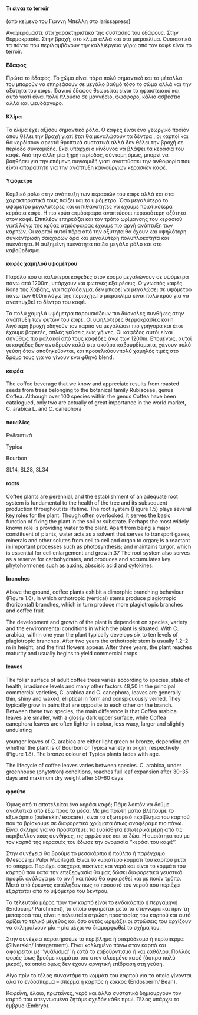 #### Τι είναι το terroir
(από κείμενο του Γιάννη Μπέλλη στο larissapress)

Αναφερόμαστε στα χαρακτηριστικά της σύστασης του εδάφους. Στην θερμοκρασία. Στην βροχή, στο κλίμα αλλά και στο  μικροκλίμα. Ουσιαστικά τα πάντα που περιλαμβάνουν την καλλιέργεια γύρω από τον καφέ είναι το terroir.

#### Εδαφος

Πρώτα το έδαφος. Το χώμα είναι πάρα πολύ σημαντικό και τα μέταλλα του μπορούν να επηρεάσουν σε μεγάλο βαθμό τόσο το σώμα αλλά και την οξύτητα του καφέ. Ιδανικό έδαφος θεωρείται είναι το ηφαιστειακό και αυτό γιατί είναι πολύ πλούσιο σε μαγνήσιο, φώσφορο, κάλιο ασβέστιο αλλά και ψευδάργυρο. 

#### Κλίμα

Το κλίμα έχει αξίσου σημαντικό ρόλο. Ο καφές είναι ένα γεωργικό προϊόν όπου θέλει την βροχή γιατί έτσι θα μεγαλώσουν τα δέντρα , οι καρποί και θα κερδίσουν αρκετά θρεπτικά συστατικά αλλά δεν θέλει την βροχή σε περίοδο συγκομιδής. Εκεί υπάρχει ο κίνδυνος να βλάψει τα κεράσια του καφέ. Από την άλλη μία ξηρή περίοδος, σύντομη όμως, μπορεί να βοηθήσει για την επόμενη συγκομιδή γιατί αναπτύσσει την ανθοφορία που είναι απαραίτητη για την ανάπτυξη καινούργιων κερασιών καφέ.

#### Υψόμετρο

Κομβικό ρόλο στην ανάπτυξη των κερασιών του καφέ αλλά και στα χαρακτηριστικά τους παίζει και το υψόμετρο. Όσο μεγαλύτερο το υψόμετρο μεγαλύτερες και οι πιθανότητες να έχουμε ποιοτικότερα κεράσια καφέ. Η πιο κρύα ατμόσφαιρα αναπτύσσει περισσότερη οξύτητα στον καφέ. Επιπλέον επηρεάζει και τον τρόπο ωρίμανσης του κερασιού γιατί λόγω της κρύας ατμόσφαιρας έχουμε πιο αργή ανάπτυξη των καρπών. Οι καρποί αυτοί πέρα από την οξύτητα θα έχουν και υψηλότερη συγκέντρωση σακχάρων άρα και μεγαλύτερη πολυπλοκότητα και πυκνότητα. Η αυξημένη πυκνότητα παίζει μεγάλο ρόλο και στο καβούρδισμα.

#### καφές χαμηλού υψομέτρου

Παρόλο που οι καλύτεροι καφέδες στον κόσμο μεγαλώνουν σε υψόμετρα πάνω από 1200m, υπάρχουν και φωτινές εξαιρέσεις. Ο γνωστός καφές Kona της Χαβάης, για παρ'αδειγμα, δεν μπορεί να μεγαλώσει σε υψόμετρο πάνω των 600m λόγω της περιοχής.Το μικροκλίμα είναι πολύ κρύο για να ανατπυχθεί το δέντρο του καφέ.

Τα πολύ χαμηλά υψόμετρα παρουσιάζουν πιο δύσκολες συνθήκες στην ανάπτυξη των φυτών του καφέ. Οι υψηλότερες θερμοκρασίες και η λιγότερη βροχή οδηγούν τον καρπό να μεγαλώσει πιο γρήγορα και έτσι έχουμε βαρετές, απλές γεύσεις εώς γήινες. Οι καφέδες αυτόι είναι σηνύθως πιο μαλακοί από τους καφέδες άνω των 1200m. Επομένως, αυτοί οι καφέδες δεν αντιδρούν καλά στα σκούρα καβουρδίσματα, χάνουν πολύ γεύση όταν αποθηκεύονται, και προσελκύουνπολύ χαμηλές τιμές στο δρόμο τους για να γίνουν ένα φθηνό blend.

#### καφέα

The coffee beverage that we know and appreciate results from roasted seeds from trees belonging to the botanical family Rubiaceae, genus Coffea. Although over 100 species within the genus Coffea have been catalogued, only two are actually of great importance in the world market, C. arabica L. and C. canephora

#### ποικιλίες
Ενδεικτικά

Typica

Bourbon

SL14, SL28, SL34


#### roots

Coffee plants are perennial, and the establishment of an adequate root system is fundamental to the health of the tree and its subsequent production throughout its lifetime. The root system (Figure 1.5) plays several key roles for the plant. Though often overlooked, it serves the basic function of fixing the plant in the soil or substrate. Perhaps the most widely known role is providing water to the plant. Apart from being a major constituent of plants, water acts as a solvent that serves to transport gases, minerals and other solutes from cell to cell and organ to organ; is a reactant in important processes such as photosynthesis; and maintains turgor, which is essential for cell enlargement and growth.37 The root system also serves as a reserve for carbohydrates, and produces and accumulates key phytohormones such as auxins, abscisic acid and cytokines.

#### branches

Above the ground, coffee plants exhibit a dimorphic branching behaviour (Figure 1.6), in which orthotropic (vertical) stems produce plagiotropic (horizontal) branches, which in turn produce more plagiotropic branches and coffee fruit

The development and growth of the plant is dependent on species, variety and the environmental conditions in which the plant is situated. With C. arabica, within one year the plant typically develops six to ten levels of plagiotropic branches. After two years the orthotropic stem is usually 1.2–2 m in height, and the first flowers appear. After three years, the plant reaches maturity and usually begins to yield commercial crops

#### leaves

The foliar surface of adult coffee trees varies according to species, state of health, irradiance levels and many other factors.48,50 In the principal commercial varieties, C. arabica and C. canephora, leaves are generally thin, shiny and waxed, elliptical in form and conspicuously veined. They typically grow in pairs that are opposite to each other on the branch. Between these two species, the main difference is that Coffea arabica leaves are smaller, with a glossy dark upper surface, while Coffea canephora leaves are often lighter in colour, less waxy, larger and slightly undulating 

younger leaves of C. arabica are either light green or bronze, depending on whether the plant is of Bourbon or Typica variety in origin, respectively (Figure 1.8). The bronze colour of Typica plants fades with age.

The lifecycle of coffee leaves varies between species. C. arabica, under greenhouse (phytotron) conditions, reaches full leaf expansion after 30–35 days and maximum dry weight after 50–60 days

#### φρούτο

Όμως από τι αποτελείται ένα κεράσι καφέ; Πάμε λοιπόν να δούμε αναλυτικά από έξω προς τα μέσα. Με μία πρώτη ματιά βλέπουμε το εξωκάρπιο (outerskin/ exocare), είναι το εξωτερικό περίβλημα του καρπού που το βρίσκουμε σε διαφορετικά χρώματα όπως αναφέραμε πιο πάνω. Είναι σκληρό για να προστατεύει τα ευαίσθητα εσωτερικά μέρη από τις περιβαλλοντικές συνθήκες, τις αρρώστιες και τα ζώα. Η ομοιότητα του με τον καρπό της κερασιάς του έδωσε την ονομασία ‘’κεράσι του καφέ’’.

Στην συνέχεια θα βρούμε το μεσοκάρπιο ή πούλπα ή παρέγχυμο (Μesocarp/ Pulp/ Mucilage). Είναι το κυριότερο κομμάτι του καρπού μετά το σπέρμα. Περιέχει σάκχαρα, πεκτίνες και νερό και είναι το κομμάτι του καρπού που κατά την επεξεργασία θα μας δώσει διαφορετικά γευστικά προφίλ ανάλογα με το αν ή και πόσο θα αφαιρεθεί και με ποιόν τρόπο. Μετά από έρευνες κατέληξαν πως το ποσοστό του νερού που περιέχει εξαρτάται από το υψόμετρο του δέντρου.

Το τελευταίο μέρος πριν τον καρπό είναι το ενδοκάρπιο ή περγαμηνή (Endocarp/ Parchment), το οποίο αφαιρείται μετά το στέγνωμα και πριν τη μεταφορά του, είναι η τελευταία στρώση προστασίας του καρπού και αυτό ορίζει το τελικό μέγεθος και όσο αυτός ωριμάζει οι στρώσεις του αρχίζουν να σκληραίνουν μία – μία μέχρι να διαμορφωθεί το σχήμα του.

Στην συνέχεια παρατηρούμε το περίβλημα ή σπερόδεσμα ή  περίσπερμα (Silverskin/ Intergarment). Είναι κολλημένο πάνω στον καρπό και αφαιρείται με ‘’γυάλισμα’’ ή κατά το καβούρντισμα ή και καθόλου. Πολλές φορές ίσως βρούμε κομμάτια του στον αλεσμένο καφέ (άσπρα πολύ μικρά), τα οποία όμως δεν έχουν αρνητική επίδραση στη γεύση.

Λίγο πρίν το τέλος συναντάμε το κομμάτι του καρπού για το οποίο γίνονται όλα το ενδόσπερμα – σπέρμα ή καρπός ή κόκκος (Εndosperm/ Bean).

Καφεΐνη, έλαιο, πρωτεΐνες, νερό και άλλα συστατικά δημιουργούν τον καρπό που απεγνωσμένα ζητάμε σχεδόν κάθε πρωί. Τέλος υπάρχει το έμβρυο (Εmbryo).